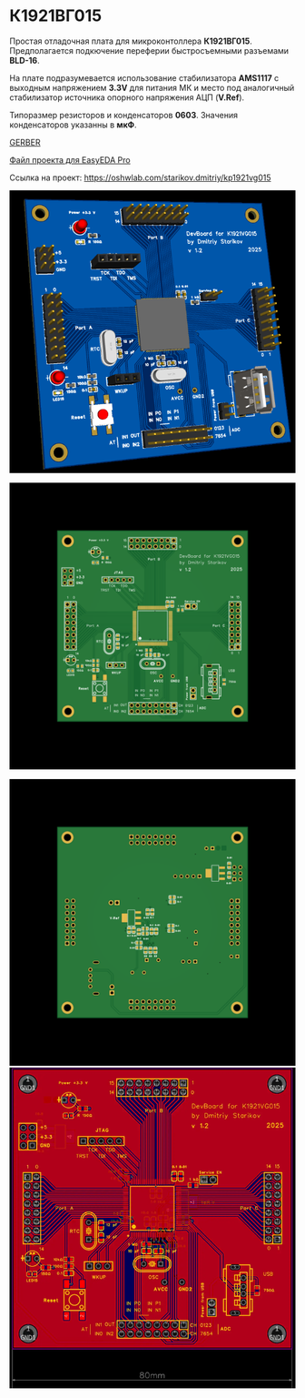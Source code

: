 # К1921ВГ015

Простая отладочная плата для микроконтоллера **К1921ВГ015**. 
Предполагается подкючение переферии быстросъемными разъемами **BLD-16**.  

На плате подразумевается использование стабилизатора **AMS1117** с выходным напряжением **3.3V** для питания МК и место под аналогичный стабилизатор источника опорного напряжения АЦП (**V.Ref**).

Типоразмер резисторов и конденсаторов **0603**. Значения конденсаторов указанны в **мкФ**.



[GERBER](https://github.com/HeartBIeed/K1921VG015_DevBoard/blob/main/Src/Gerber.zip)

[Файл проекта для EasyEDA Pro](https://github.com/HeartBIeed/K1921VG015_DevBoard/blob/main/Src/K1921VG015.epro)

Ссылка на проект:
https://oshwlab.com/starikov.dmitriy/kp1921vg015

![alt text](https://github.com/HeartBIeed/K1921VG015_DevBoard/blob/main/Img/top2.png)

![alt text](https://github.com/HeartBIeed/K1921VG015_DevBoard/blob/main/Img/top.png)

![alt text](https://github.com/HeartBIeed/K1921VG015_DevBoard/blob/main/Img/bottom.png)
![alt text](https://github.com/HeartBIeed/K1921VG015_DevBoard/blob/main/Img/editor.PNG)


